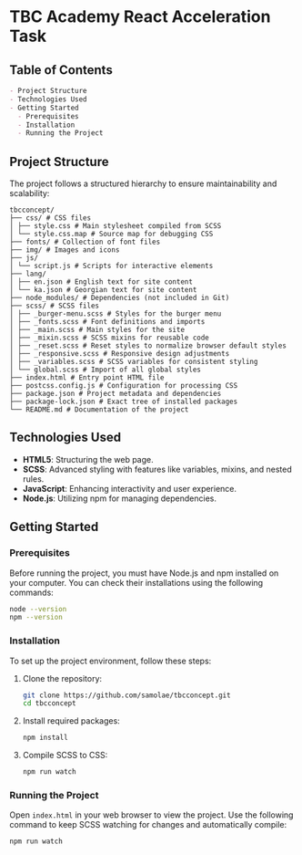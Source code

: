 
# TBC Academy React Acceleration Task
## Table of Contents

```markdown
- Project Structure 
- Technologies Used 
- Getting Started 
  - Prerequisites 
  - Installation
  - Running the Project 
```
## Project Structure
The project follows a structured hierarchy to ensure maintainability and scalability:
```
tbcconcept/
├── css/ # CSS files
│ ├── style.css # Main stylesheet compiled from SCSS
│ └── style.css.map # Source map for debugging CSS
├── fonts/ # Collection of font files
├── img/ # Images and icons
├── js/
│ └── script.js # Scripts for interactive elements
├── lang/
│ ├── en.json # English text for site content
│ └── ka.json # Georgian text for site content
├── node_modules/ # Dependencies (not included in Git)
├── scss/ # SCSS files
│ ├── _burger-menu.scss # Styles for the burger menu
│ ├── _fonts.scss # Font definitions and imports
│ ├── _main.scss # Main styles for the site
│ ├── _mixin.scss # SCSS mixins for reusable code
│ ├── _reset.scss # Reset styles to normalize browser default styles
│ ├── _responsive.scss # Responsive design adjustments
│ ├── _variables.scss # SCSS variables for consistent styling
│ └── global.scss # Import of all global styles
├── index.html # Entry point HTML file
├── postcss.config.js # Configuration for processing CSS
├── package.json # Project metadata and dependencies
├── package-lock.json # Exact tree of installed packages
└── README.md # Documentation of the project
```

## Technologies Used

- **HTML5**: Structuring the web page.
- **SCSS**: Advanced styling with features like variables, mixins, and nested rules.
- **JavaScript**: Enhancing interactivity and user experience.
- **Node.js**: Utilizing npm for managing dependencies.

## Getting Started

### Prerequisites

Before running the project, you must have Node.js and npm installed on your computer. You can check their installations using the following commands:

```bash
node --version
npm --version
```

### Installation

To set up the project environment, follow these steps:

1. Clone the repository:
   ```bash
   git clone https://github.com/samolae/tbcconcept.git
   cd tbcconcept
   ```

2. Install required packages:
   ```bash
   npm install
   ```

3. Compile SCSS to CSS:
   ```bash
   npm run watch
   ```

### Running the Project

Open `index.html` in your web browser to view the project. Use the following command to keep SCSS watching for changes and automatically compile:

```bash
npm run watch
```
